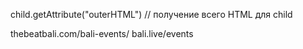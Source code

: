child.getAttribute("outerHTML") // получение всего HTML для child

thebeatbali.com/bali-events/
bali.live/events
